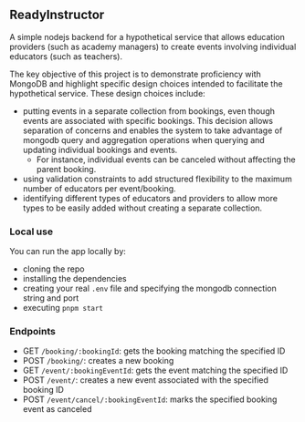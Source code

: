 ## ReadyInstructor
A simple nodejs backend for a hypothetical service that allows education providers (such as academy managers) to create events involving individual educators (such as teachers).

The key objective of this project is to demonstrate proficiency with MongoDB and highlight specific design choices intended to facilitate the hypothetical service. These design choices include:
- putting events in a separate collection from bookings, even though events are associated with specific bookings. This decision allows separation of concerns and enables the system to take advantage of mongodb query and aggregation operations when querying and updating individual bookings and events.
  - For instance, individual events can be canceled without affecting the parent booking.
- using validation constraints to add structured flexibility to the maximum number of educators per event/booking.
- identifying different types of educators and providers to allow more types to be easily added without creating a separate collection.

### Local use
You can run the app locally by:
- cloning the repo
- installing the dependencies
- creating your real `.env` file and specifying the mongodb connection string and port
- executing `pnpm start`

### Endpoints
- GET `/booking/:bookingId`: gets the booking matching the specified ID
- POST `/booking/`: creates a new booking
- GET `/event/:bookingEventId`: gets the event matching the specified ID
- POST `/event/`: creates a new event associated with the specified booking ID
- POST `/event/cancel/:bookingEventId`: marks the specified booking event as canceled